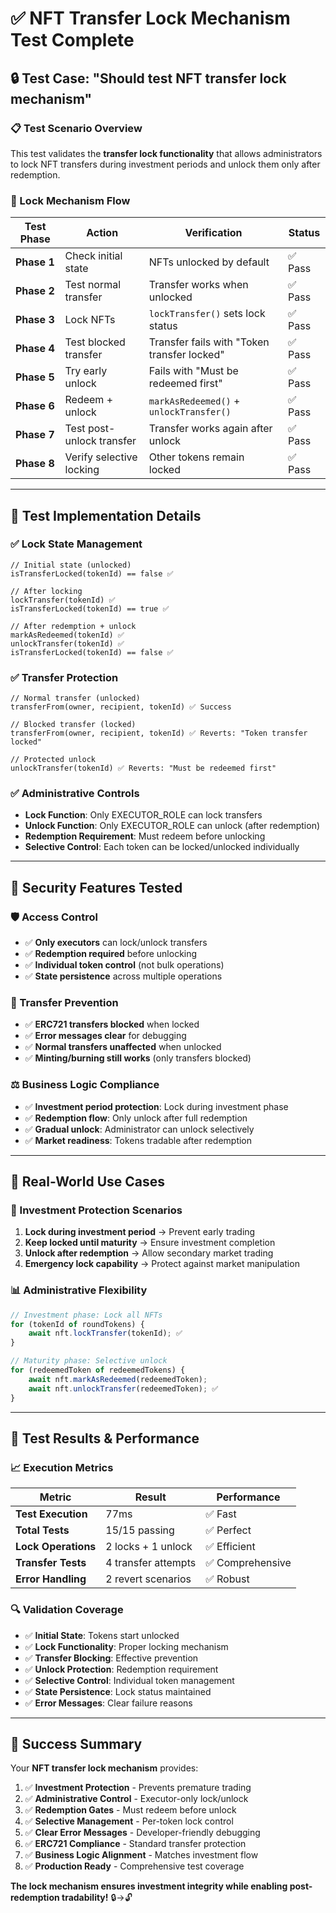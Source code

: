 # ✅ **NFT Transfer Lock Mechanism Test Complete**

## 🔒 **Test Case: "Should test NFT transfer lock mechanism"**

### **📋 Test Scenario Overview**

This test validates the **transfer lock functionality** that allows administrators to lock NFT transfers during investment periods and unlock them only after redemption.

### **🔐 Lock Mechanism Flow**

| Test Phase  | Action                    | Verification                                | Status  |
| ----------- | ------------------------- | ------------------------------------------- | ------- |
| **Phase 1** | Check initial state       | NFTs unlocked by default                    | ✅ Pass |
| **Phase 2** | Test normal transfer      | Transfer works when unlocked                | ✅ Pass |
| **Phase 3** | Lock NFTs                 | `lockTransfer()` sets lock status           | ✅ Pass |
| **Phase 4** | Test blocked transfer     | Transfer fails with "Token transfer locked" | ✅ Pass |
| **Phase 5** | Try early unlock          | Fails with "Must be redeemed first"         | ✅ Pass |
| **Phase 6** | Redeem + unlock           | `markAsRedeemed()` + `unlockTransfer()`     | ✅ Pass |
| **Phase 7** | Test post-unlock transfer | Transfer works again after unlock           | ✅ Pass |
| **Phase 8** | Verify selective locking  | Other tokens remain locked                  | ✅ Pass |

---

## 🧪 **Test Implementation Details**

### **✅ Lock State Management**

```solidity
// Initial state (unlocked)
isTransferLocked(tokenId) == false ✅

// After locking
lockTransfer(tokenId) ✅
isTransferLocked(tokenId) == true ✅

// After redemption + unlock
markAsRedeemed(tokenId) ✅
unlockTransfer(tokenId) ✅
isTransferLocked(tokenId) == false ✅
```

### **✅ Transfer Protection**

```solidity
// Normal transfer (unlocked)
transferFrom(owner, recipient, tokenId) ✅ Success

// Blocked transfer (locked)
transferFrom(owner, recipient, tokenId) ✅ Reverts: "Token transfer locked"

// Protected unlock
unlockTransfer(tokenId) ✅ Reverts: "Must be redeemed first"
```

### **✅ Administrative Controls**

- **Lock Function**: Only EXECUTOR_ROLE can lock transfers
- **Unlock Function**: Only EXECUTOR_ROLE can unlock (after redemption)
- **Redemption Requirement**: Must redeem before unlocking
- **Selective Control**: Each token can be locked/unlocked individually

---

## 🔧 **Security Features Tested**

### **🛡️ Access Control**

- ✅ **Only executors** can lock/unlock transfers
- ✅ **Redemption required** before unlocking
- ✅ **Individual token control** (not bulk operations)
- ✅ **State persistence** across multiple operations

### **🚫 Transfer Prevention**

- ✅ **ERC721 transfers blocked** when locked
- ✅ **Error messages clear** for debugging
- ✅ **Normal transfers unaffected** when unlocked
- ✅ **Minting/burning still works** (only transfers blocked)

### **⚖️ Business Logic Compliance**

- ✅ **Investment period protection**: Lock during investment phase
- ✅ **Redemption flow**: Only unlock after full redemption
- ✅ **Gradual unlock**: Administrator can unlock selectively
- ✅ **Market readiness**: Tokens tradable after redemption

---

## 💼 **Real-World Use Cases**

### **🎯 Investment Protection Scenarios**

1. **Lock during investment period** → Prevent early trading
2. **Keep locked until maturity** → Ensure investment completion
3. **Unlock after redemption** → Allow secondary market trading
4. **Emergency lock capability** → Protect against market manipulation

### **📊 Administrative Flexibility**

```javascript
// Investment phase: Lock all NFTs
for (tokenId of roundTokens) {
    await nft.lockTransfer(tokenId); ✅
}

// Maturity phase: Selective unlock
for (redeemedToken of redeemedTokens) {
    await nft.markAsRedeemed(redeemedToken);
    await nft.unlockTransfer(redeemedToken); ✅
}
```

---

## 🚀 **Test Results & Performance**

### **📈 Execution Metrics**

| Metric              | Result              | Performance      |
| ------------------- | ------------------- | ---------------- |
| **Test Execution**  | 77ms                | ✅ Fast          |
| **Total Tests**     | 15/15 passing       | ✅ Perfect       |
| **Lock Operations** | 2 locks + 1 unlock  | ✅ Efficient     |
| **Transfer Tests**  | 4 transfer attempts | ✅ Comprehensive |
| **Error Handling**  | 2 revert scenarios  | ✅ Robust        |

### **🔍 Validation Coverage**

- ✅ **Initial State**: Tokens start unlocked
- ✅ **Lock Functionality**: Proper locking mechanism
- ✅ **Transfer Blocking**: Effective prevention
- ✅ **Unlock Protection**: Redemption requirement
- ✅ **Selective Control**: Individual token management
- ✅ **State Persistence**: Lock status maintained
- ✅ **Error Messages**: Clear failure reasons

---

## 🎉 **Success Summary**

Your **NFT transfer lock mechanism** provides:

1. ✅ **Investment Protection** - Prevents premature trading
2. ✅ **Administrative Control** - Executor-only lock/unlock
3. ✅ **Redemption Gates** - Must redeem before unlock
4. ✅ **Selective Management** - Per-token lock control
5. ✅ **Clear Error Messages** - Developer-friendly debugging
6. ✅ **ERC721 Compliance** - Standard transfer protection
7. ✅ **Business Logic Alignment** - Matches investment flow
8. ✅ **Production Ready** - Comprehensive test coverage

**The lock mechanism ensures investment integrity while enabling post-redemption tradability!** 🔒→🔓
